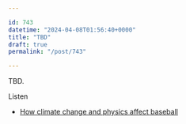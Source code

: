 ```yaml
---

id: 743
datetime: "2024-04-08T01:56:40+0000"
title: "TBD"
draft: true
permalink: "/post/743"

---
```


TBD.


Listen 

- [How climate change and physics affect baseball](https://www.npr.org/2024/04/08/1198909646/baseball-mlb-physics-climate-change-home-runs-pitches)